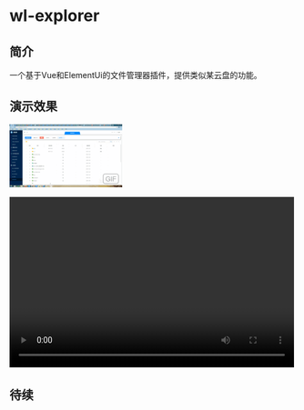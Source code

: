# wl-explorer

## 简介

一个基于Vue和ElementUi的文件管理器插件，提供类似某云盘的功能。

## 演示效果
  ![image](./src/assets/explorer-demo.gif)

  <video src="./src/assets/explorer-demo.mp4" controls="controls" width="500" height="300">您的浏览器不支持播放该视频！</video>

## 待续

